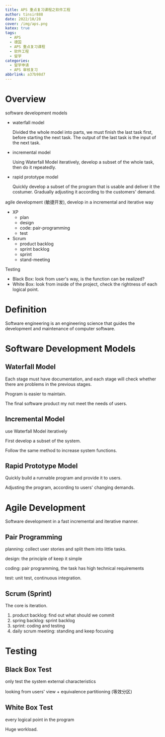 ```yaml
---
title: APS 重点复习课程之软件工程
author: tinsir888
date: 2022/10/28
cover: /img/aps.png
katex: true
tags:
  - APS
  - 德国
  - APS 重点复习课程
  - 软件工程
  - 留学
categories:
  - 留学申请
  - APS 审核复习
abbrlink: a37b98d7
---
```


# Overview

software development models

- waterfall model

  Divided the whole model into parts, we must finish the last task first, before starting the next task. The output of the last task is the input of the next task.

- incremental model

  Using Waterfall Model iteratively, develop a subset of the whole task, then do it repeatedly.

- rapid prototype model

  Quickly develop a subset of the program that is usable and deliver it the costumer. Gradually adjusting it according to the customers' demand.

agile development (敏捷开发), develop in a incremental and iterative way

- XP
  - plan
  - design
  - code: pair-programming
  - test
- Scrum
  - product backlog
  - sprint backlog
  - sprint
  - stand-meeting

Testing

- Black Box: look from user's way, is the function can be realized?
- White Box: look from inside of the project, check the rightness of each logical point.

# Definition

Software engineering is an engineering science that guides the development and maintenance of computer software.

# Software Development Models

## Waterfall Model

Each stage must have documentation, and each stage will check whether there are problems in the previous stages. 

Program is easier to maintain.

The final software product my not meet the needs of users.

## Incremental Model

use Waterfall Model iteratively

First develop a subset of the system.

Follow the same method to increase system functions.

## Rapid Prototype Model

Quickly build a runnable program and provide it to users.

Adjusting the program, according to users' changing demands.

# Agile Development

Software development in a fast incremental and iterative manner.

## Pair Programming

planning: collect user stories and split them into little tasks.

design: the principle of keep it simple

coding: pair programming, the task has high technical requirements

test: unit test, continuous integration.

## Scrum (Sprint)

The core is iteration.

1. product backlog: find out what should we commit
2. spring backlog: sprint backlog
3. sprint: coding and testing
4. daily scrum meeting: standing and keep focusing

# Testing

## Black Box Test

only test the system external characteristics

looking from users' view + equivalence partitioning (等效分区)

## White Box Test

every logical point in the program

Huge workload.